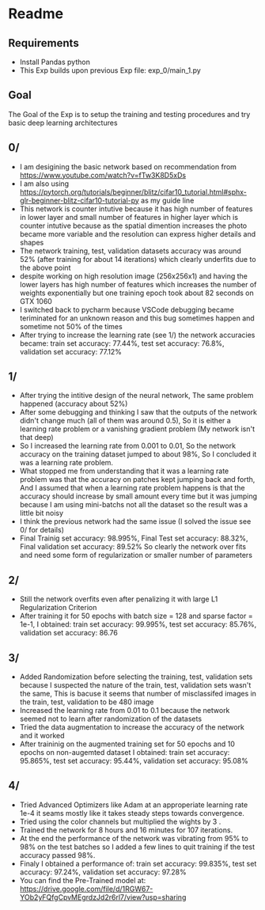 # Readme
## Requirements
- Install Pandas python 
- This Exp builds upon previous Exp file: exp_0/main_1.py

## Goal
The Goal of the Exp is to setup the training and testing procedures and try basic deep learning architectures

## 0/
- I am desigining the basic network based on recommendation from https://www.youtube.com/watch?v=fTw3K8D5xDs
- I am also using https://pytorch.org/tutorials/beginner/blitz/cifar10_tutorial.html#sphx-glr-beginner-blitz-cifar10-tutorial-py as my guide line
- This network is counter intutive because it has high number of features in lower layer and small number of features in higher layer which is counter intutive because as the spatial dimention increases the photo became more variable and the resolution can express higher details and shapes
- The network training, test, validation datasets accuracy was around 52% (after training for about 14 iterations) which clearly underfits due to the above point
- despite working on high resolution image (256x256x1) and having the lower layers has high number of features which increases the number of weights exponentially but one training epoch took about 82 seconds on GTX 1060
- I switched back to pycharm because VSCode debugging became teriminated for an unknown reason and this bug sometimes happen and sometime not 50% of the times
- After trying to increase the learning rate (see 1/) the network accuracies became: train set accuracy: 77.44%, test set accuracy: 76.8%, validation set accuracy: 77.12%

## 1/
- After trying the intitive design of the neural network, The same problem happened (accuracy about 52%)
- After some debugging and thinking I saw that the outputs of the network didn't change much (all of them was around 0.5), So it is either a learning rate problem or a vanishing gradient problem (My network isn't that deep)
- So I increased the learning rate from 0.001 to 0.01, So the network accuracy on the training dataset jumped to about 98%, So I concluded it was a learning rate problem.
- What stopped me from understanding that it was a learning rate problem was that the accuracy on patches kept jumping back and forth, And I assumed that when a learning rate problem happens is that the accuracy should increase by small amount every time but it was jumping because I am using mini-batchs not all the dataset so the result was a little bit noisy
- I think the previous network had the same issue (I solved the issue see 0/ for details)
- Final Trainig set accuracy: 98.995%, Final Test set accuracy: 88.32%, Final validation set accuracy: 89.52% So clearly the network over fits and need some form of regularization or smaller number of parameters 

## 2/
- Still the network overfits even after penalizing it with large L1 Regularization Criterion
- After training it for 50 epochs with batch size = 128 and sparse factor = 1e-1, I obtained: train set accuracy: 99.995%, test set accuracy: 85.76%, validation set accuracy: 86.76

## 3/
- Added Randomization before selecting the training, test, validation sets because I suspected the nature of the train, test, validation sets wasn't the same, This is bacuse it seems that number of misclassifed images in the train, test, validation to be 480 image
- Increased the learning rate from 0.01 to 0.1 because the network seemed not to learn after randomization of the datasets
- Tried the data augmentation to increase the accuracy of the network and it worked
- After traininig on the augmented training set for 50 epochs and 10 epochs on non-augemted dataset I obtained: train set accuracy: 95.865%, test set accuracy: 95.44%, validation set accuracy: 95.08%

## 4/
- Tried Advanced Optimizers like Adam at an approperiate learning rate 1e-4 it seams mostly like it takes steady steps towards convergence. 
- Tried using the color channels but multiplied the wights by 3 .
- Trained the network for 8 hours and 16 minutes for 107 iterations.
- At the end the performance of the network was vibrating from 95% to 98% on the test batches so I added a few lines to quit training if the test accuracy passed 98%.
- Finaly I obtained a performance of: train set accuracy: 99.835%, test set accuracy: 97.24%, validation set accuracy: 97.28%
- You can find the Pre-Trained model at: https://drive.google.com/file/d/1RGW67-YOb2yFQfgCpvMEgrdzJd2r6rl7/view?usp=sharing 
